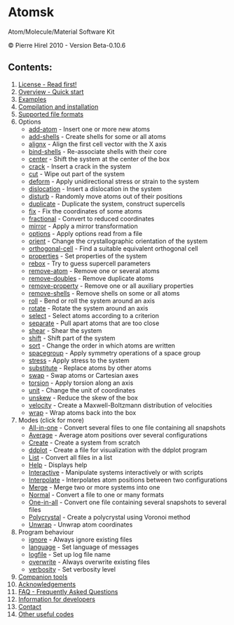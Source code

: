 # Atomsk

Atom/Molecule/Material Software Kit

© Pierre Hirel 2010 - Version Beta-0.10.6

## Contents:

1. [License - Read first!](https://atomsk.univ-lille.fr/doc/en/license.html)
2. [Overview - Quick start](https://atomsk.univ-lille.fr/doc/en/overview.html)
3. [Examples](https://atomsk.univ-lille.fr/doc/en/examples.html)
4. [Compilation and installation](https://atomsk.univ-lille.fr/doc/en/install.html)
5. [Supported file formats](https://atomsk.univ-lille.fr/doc/en/formats.html)
6. Options
   - [add-atom](https://atomsk.univ-lille.fr/doc/en/option_addatom.html) - Insert one or more new atoms
   - [add-shells](https://atomsk.univ-lille.fr/doc/en/option_addshells.html) - Create shells for some or all atoms
   - [alignx](https://atomsk.univ-lille.fr/doc/en/option_alignx.html) - Align the first cell vector with the X axis
   - [bind-shells](https://atomsk.univ-lille.fr/doc/en/option_bindshells.html) - Re-associate shells with their core
   - [center](https://atomsk.univ-lille.fr/doc/en/option_center.html) - Shift the system at the center of the box
   - [crack](https://atomsk.univ-lille.fr/doc/en/option_crack.html) - Insert a crack in the system
   - [cut](https://atomsk.univ-lille.fr/doc/en/option_cut.html) - Wipe out part of the system
   - [deform](https://atomsk.univ-lille.fr/doc/en/option_deform.html) - Apply unidirectional stress or strain to the system
   - [dislocation](https://atomsk.univ-lille.fr/doc/en/option_disloc.html) - Insert a dislocation in the system
   - [disturb](https://atomsk.univ-lille.fr/doc/en/option_disturb.html) - Randomly move atoms out of their positions
   - [duplicate](https://atomsk.univ-lille.fr/doc/en/option_duplicate.html) - Duplicate the system, construct supercells
   - [fix](https://atomsk.univ-lille.fr/doc/en/option_fix.html) - Fix the coordinates of some atoms
   - [fractional](https://atomsk.univ-lille.fr/doc/en/option_fractional.html) - Convert to reduced coordinates
   - [mirror](https://atomsk.univ-lille.fr/doc/en/option_mirror.html) - Apply a mirror transformation
   - [options](https://atomsk.univ-lille.fr/doc/en/option_options.html) - Apply options read from a file
   - [orient](https://atomsk.univ-lille.fr/doc/en/option_orient.html) - Change the crystallographic orientation of the system
   - [orthogonal-cell](https://atomsk.univ-lille.fr/doc/en/option_orthocell.html) - Find a suitable equivalent orthogonal cell
   - [properties](https://atomsk.univ-lille.fr/doc/en/option_properties.html) - Set properties of the system
   - [rebox](https://atomsk.univ-lille.fr/doc/en/option_rebox.html) - Try to guess supercell parameters
   - [remove-atom](https://atomsk.univ-lille.fr/doc/en/option_rmatom.html) - Remove one or several atoms
   - [remove-doubles](https://atomsk.univ-lille.fr/doc/en/option_rmd.html) - Remove duplicate atoms
   - [remove-property](https://atomsk.univ-lille.fr/doc/en/option_rmprop.html) - Remove one or all auxiliary properties
   - [remove-shells](https://atomsk.univ-lille.fr/doc/en/option_rmshells.html) - Remove shells on some or all atoms
   - [roll](https://atomsk.univ-lille.fr/doc/en/option_roll.html) - Bend or roll the system around an axis
   - [rotate](https://atomsk.univ-lille.fr/doc/en/option_rotate.html) - Rotate the system around an axis
   - [select](https://atomsk.univ-lille.fr/doc/en/option_select.html) - Select atoms according to a criterion
   - [separate](https://atomsk.univ-lille.fr/doc/en/option_separate.html) - Pull apart atoms that are too close
   - [shear](https://atomsk.univ-lille.fr/doc/en/option_shear.html) - Shear the system
   - [shift](https://atomsk.univ-lille.fr/doc/en/option_shift.html) - Shift part of the system
   - [sort](https://atomsk.univ-lille.fr/doc/en/option_sort.html) - Change the order in which atoms are written
   - [spacegroup](https://atomsk.univ-lille.fr/doc/en/option_spacegroup.html) - Apply symmetry operations of a space group
   - [stress](https://atomsk.univ-lille.fr/doc/en/option_stress.html) - Apply stress to the system
   - [substitute](https://atomsk.univ-lille.fr/doc/en/option_substitute.html) - Replace atoms by other atoms
   - [swap](https://atomsk.univ-lille.fr/doc/en/option_swap.html) - Swap atoms or Cartesian axes
   - [torsion](https://atomsk.univ-lille.fr/doc/en/option_torsion.html) - Apply torsion along an axis
   - [unit](https://atomsk.univ-lille.fr/doc/en/option_unit.html) - Change the unit of coordinates
   - [unskew](https://atomsk.univ-lille.fr/doc/en/option_unskew.html) - Reduce the skew of the box
   - [velocity](https://atomsk.univ-lille.fr/doc/en/option_velocity.html) - Create a Maxwell-Boltzmann distribution of velocities
   - [wrap](https://atomsk.univ-lille.fr/doc/en/option_wrap.html) - Wrap atoms back into the box
7. Modes (click for more)
   - [All-in-one](https://atomsk.univ-lille.fr/doc/en/mode_allinone.html) - Convert several files to one file containing all snapshots
   - [Average](https://atomsk.univ-lille.fr/doc/en/mode_average.html) - Average atom positions over several configurations
   - [Create](https://atomsk.univ-lille.fr/doc/en/mode_create.html) - Create a system from scratch
   - [ddplot](https://atomsk.univ-lille.fr/doc/en/mode_ddplot.html) - Create a file for visualization with the ddplot program
   - [List](https://atomsk.univ-lille.fr/doc/en/mode_filelist.html) - Convert all files in a list
   - [Help](https://atomsk.univ-lille.fr/doc/en/mode_help.html) - Displays help
   - [Interactive](https://atomsk.univ-lille.fr/doc/en/mode_interactive.html) - Manipulate systems interactively or with scripts
   - [Interpolate](https://atomsk.univ-lille.fr/doc/en/mode_interpolate.html) - Interpolates atom positions between two configurations
   - [Merge](https://atomsk.univ-lille.fr/doc/en/mode_merge.html) - Merge two or more systems into one
   - [Normal](https://atomsk.univ-lille.fr/doc/en/mode_normal.html) - Convert a file to one or many formats
   - [One-in-all](https://atomsk.univ-lille.fr/doc/en/mode_oneinall.html) - Convert one file containing several snapshots to several files
   - [Polycrystal](https://atomsk.univ-lille.fr/doc/en/mode_polycrystal.html) - Create a polycrystal using Voronoi method
   - [Unwrap](https://atomsk.univ-lille.fr/doc/en/mode_unwrap.html) - Unwrap atom coordinates
8. Program behaviour
   - [ignore](https://atomsk.univ-lille.fr/doc/en/progbe_ig.html) - Always ignore existing files
   - [language](https://atomsk.univ-lille.fr/doc/en/progbe_lang.html) - Set language of messages
   - [logfile](https://atomsk.univ-lille.fr/doc/en/progbe_log.html) - Set up log file name
   - [overwrite](https://atomsk.univ-lille.fr/doc/en/progbe_ow.html) - Always overwrite existing files
   - [verbosity](https://atomsk.univ-lille.fr/doc/en/progbe_verb.html) - Set verbosity level
9. [Companion tools](https://atomsk.univ-lille.fr/doc/en/tools.html)
10. [Acknowledgements](https://atomsk.univ-lille.fr/doc/en/acknowledgements.html)
11. [FAQ - Frequently Asked Questions](https://atomsk.univ-lille.fr/doc/en/faq.html)
12. [Information for developers](https://atomsk.univ-lille.fr/doc/en/developers.html)
13. [Contact](https://atomsk.univ-lille.fr/doc/en/contact.html)
14. [Other useful codes](https://atomsk.univ-lille.fr/doc/en/othercodes.html)

